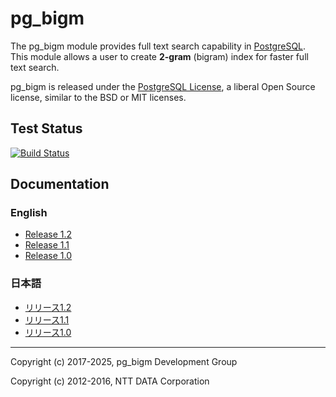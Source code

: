 # pg_bigm

The pg_bigm module provides full text search capability in [PostgreSQL](https://www.postgresql.org/).
This module allows a user to create **2-gram** (bigram) index for faster full text search.

pg_bigm is released under the [PostgreSQL License](https://opensource.org/licenses/postgresql), a liberal Open Source license, similar to the BSD or MIT licenses.

## Test Status

[![Build Status](https://github.com/pgbigm/pg_bigm/actions/workflows/test.yml/badge.svg)](https://github.com/pgbigm/pg_bigm/actions/workflows/test.yml)

## Documentation

### English

* [Release 1.2](../REL1_2_STABLE/docs/pg_bigm_en.md)
* [Release 1.1](../REL1_1_STABLE/docs/pg_bigm_en.md)
* [Release 1.0](../REL1_0_STABLE/docs/pg_bigm_en.md)

### 日本語

* [リリース1.2](../REL1_2_STABLE/docs/pg_bigm.md)
* [リリース1.1](../REL1_1_STABLE/docs/pg_bigm.md)
* [リリース1.0](../REL1_0_STABLE/docs/pg_bigm.md)

*****

Copyright (c) 2017-2025, pg_bigm Development Group

Copyright (c) 2012-2016, NTT DATA Corporation